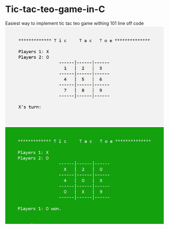 # Tic-tac-teo-game-in-C
Easiest way to implement tic tac teo game withing 101 line off code
![](start.png)
![](won.png)
